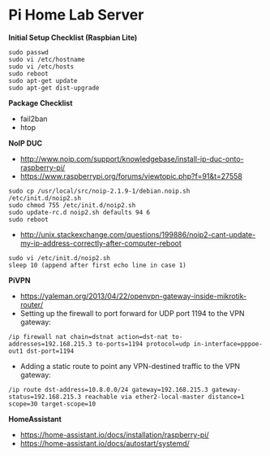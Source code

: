 # Pi Home Lab Server

**Initial Setup Checklist (Raspbian Lite)**
```shell
sudo passwd
sudo vi /etc/hostname
sudo vi /etc/hosts
sudo reboot
sudo apt-get update
sudo apt-get dist-upgrade
```

**Package Checklist**
- fail2ban
- htop

**NoIP DUC**
- http://www.noip.com/support/knowledgebase/install-ip-duc-onto-raspberry-pi/
- https://www.raspberrypi.org/forums/viewtopic.php?f=91&t=27558
```shell
sudo cp /usr/local/src/noip-2.1.9-1/debian.noip.sh /etc/init.d/noip2.sh
sudo chmod 755 /etc/init.d/noip2.sh
sudo update-rc.d noip2.sh defaults 94 6
sudo reboot
```
- http://unix.stackexchange.com/questions/199886/noip2-cant-update-my-ip-address-correctly-after-computer-reboot
```shell
sudo vi /etc/init.d/noip2.sh
sleep 10 (append after first echo line in case 1)
```

**PiVPN**
- https://yaleman.org/2013/04/22/openvpn-gateway-inside-mikrotik-router/
- Setting up the firewall to port forward for UDP port 1194 to the VPN gateway:
```
/ip firewall nat chain=dstnat action=dst-nat to-addresses=192.168.215.3 to-ports=1194 protocol=udp in-interface=pppoe-out1 dst-port=1194
```
- Adding a static route to point any VPN-destined traffic to the VPN gateway:
```
/ip route dst-address=10.8.0.0/24 gateway=192.168.215.3 gateway-status=192.168.215.3 reachable via ether2-local-master distance=1 scope=30 target-scope=10
```

**HomeAssistant**
- https://home-assistant.io/docs/installation/raspberry-pi/
- https://home-assistant.io/docs/autostart/systemd/

